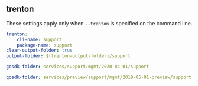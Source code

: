 
## trenton

These settings apply only when `--trenton` is specified on the command line.

``` yaml $(trenton)
trenton:
    cli-name: support
    package-name: support
clear-output-folder: true
output-folder: $(trenton-output-folder)/support
```

``` yaml $(tag)=='package-2020-04' && $(trenton)
gosdk-folder: services/support/mgmt/2020-04-01/support
```

``` yaml $(tag)=='package-2019-05-preview' && $(trenton)
gosdk-folder: services/preview/support/mgmt/2019-05-01-preview/support
```
